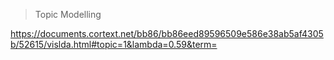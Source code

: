 > Topic Modelling

https://documents.cortext.net/bb86/bb86eed89596509e586e38ab5af4305b/52615/vislda.html#topic=1&lambda=0.59&term=
